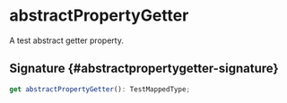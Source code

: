 
# abstractPropertyGetter

A test abstract getter property.

## Signature {#abstractpropertygetter-signature}

```typescript
get abstractPropertyGetter(): TestMappedType;
```

